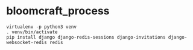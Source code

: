 # bloomcraft_process

```
virtualenv -p python3 venv
. venv/bin/activate
pip install django django-redis-sessions django-invitations django-websocket-redis redis
```
